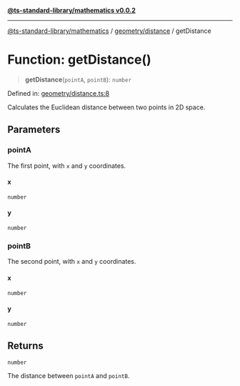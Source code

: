 [**@ts-standard-library/mathematics v0.0.2**](../../../README.md)

***

[@ts-standard-library/mathematics](../../../README.md) / [geometry/distance](../README.md) / getDistance

# Function: getDistance()

> **getDistance**(`pointA`, `pointB`): `number`

Defined in: [geometry/distance.ts:8](https://github.com/gabaudette/ts-stdlib/blob/725aff52e6f28b9942b278b955914b3ace9f325c/packages/mathematics/src/geometry/distance.ts#L8)

Calculates the Euclidean distance between two points in 2D space.

## Parameters

### pointA

The first point, with `x` and `y` coordinates.

#### x

`number`

#### y

`number`

### pointB

The second point, with `x` and `y` coordinates.

#### x

`number`

#### y

`number`

## Returns

`number`

The distance between `pointA` and `pointB`.
